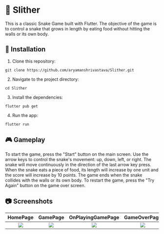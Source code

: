 # 🐍 Slither

This is a classic Snake Game built with Flutter. The objective of the game is to control a snake that grows in length by eating food without hitting the walls or its own body.

## 🫶 Installation

1. Clone this repository: 
<pre><code>git clone https://github.com/aryamanshrivastava/Slither.git</code></pre>

2. Navigate to the project directory: 
<pre><code>cd Slither</code></pre>

3. Install the dependencies: 
<pre><code>flutter pub get</code></pre>

4. Run the app: 
<pre><code>flutter run</code></pre>

## 🎮 Gameplay

To start the game, press the "Start" button on the main screen. Use the arrow keys to control the snake's movement: up, down, left, or right. The snake will move continuously in the direction of the last arrow key press. When the snake eats a piece of food, its length will increase by one unit and the score will increase by 10 points. The game ends when the snake collides with the walls or its own body. To restart the game, press the "Try Again" button on the game over screen.

## 📷 Screenshots

HomePage                   |  GamePage                 |  OnPlayingGamePage        | GameOverPage              |     
:-------------------------:|:-------------------------:|:-------------------------:|:-------------------------:|
![](/screenshots/screenshot1.png)|![](/screenshots/screenshot2.png)|![](/screenshots/screenshot3.png)|![](/screenshots/screenshot4.png)|

<!---
## 🎉 Credits

This game was developed by [Aryaman Shrivastava](https://github.com/aryamanshrivastava) for educational/learning purposes only. The assets used in this game are from [OpenGameArt](https://opengameart.org/) and [Kenney.nl](https://kenney.nl/) .-->
